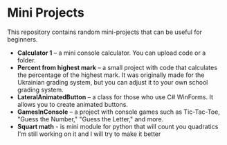 # Mini Projects 
This repository contains random mini-projects that can be useful for beginners.  

- **Calculator 1** – a mini console calculator. You can upload code or a folder.  
- **Percent from highest mark** – a small project with code that calculates the percentage of the highest mark. It was originally made for the Ukrainian grading system, but you can adjust it to your own school grading system.  
- **LateralAnimatedButton** – a class for those who use C# WinForms. It allows you to create animated buttons.  
- **GamesInConsole** – a project with console games such as Tic-Tac-Toe, "Guess the Number," "Guess the Letter," and more.  
- **Squart math** - is mini module for python that will count you quadratics I'm still working on it and  I will try to make it better
